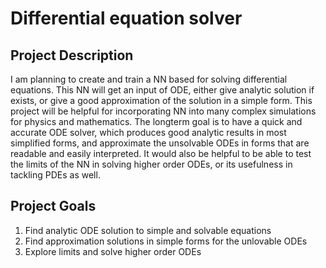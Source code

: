 # Differential equation solver

## Project Description
I am planning to create and train a NN based for solving differential equations. This NN will get an input of ODE, either give analytic solution if exists, or give a good approximation of the solution in a simple form. 
This project will be helpful for incorporating NN into many complex simulations for physics and mathematics. 
The longterm goal is to have a quick and accurate ODE solver, which produces good analytic results in most simplified forms, and approximate the unsolvable ODEs in forms that are readable and easily interpreted. 
It would also be helpful to be able to test the limits of the NN in solving higher order ODEs, or its usefulness in tackling PDEs as well. 

## Project Goals

1. Find analytic ODE solution to simple and solvable equations
2. Find approximation solutions in simple forms for the unlovable ODEs
3. Explore limits and solve higher order ODEs
